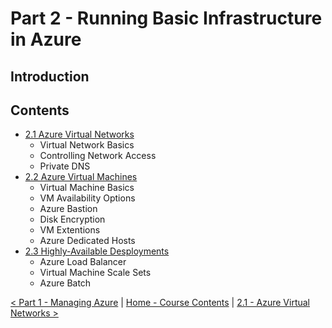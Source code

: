 # Part 2 - Running Basic Infrastructure in Azure

## Introduction

## Contents

- [2.1 Azure Virtual Networks](./azureVirtualNetworks.md)
    - Virtual Network Basics
    - Controlling Network Access
    - Private DNS
- [2.2 Azure Virtual Machines](./azureVirtualMachines.md)
    - Virtual Machine Basics
    - VM Availability Options
    - Azure Bastion
    - Disk Encryption
    - VM Extentions
    - Azure Dedicated Hosts
- [2.3 Highly-Available Desployments](./highlyAvailableDeployments.md)
    - Azure Load Balancer
    - Virtual Machine Scale Sets
    - Azure Batch



[< Part 1 - Managing Azure](../Part1/managingAzure.md) | [Home - Course Contents](../Contents.md) |  [2.1 - Azure Virtual Networks >](./azureVirtualNetworks.md)